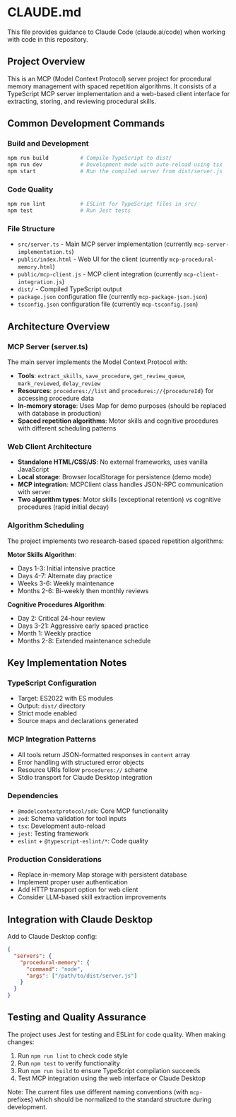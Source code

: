 # CLAUDE.md

This file provides guidance to Claude Code (claude.ai/code) when working with code in this repository.

## Project Overview

This is an MCP (Model Context Protocol) server project for procedural memory management with spaced repetition algorithms. It consists of a TypeScript MCP server implementation and a web-based client interface for extracting, storing, and reviewing procedural skills.

## Common Development Commands

### Build and Development
```bash
npm run build          # Compile TypeScript to dist/
npm run dev            # Development mode with auto-reload using tsx
npm start              # Run the compiled server from dist/server.js
```

### Code Quality
```bash
npm run lint           # ESLint for TypeScript files in src/
npm test               # Run Jest tests
```

### File Structure
- `src/server.ts` - Main MCP server implementation (currently `mcp-server-implementation.ts`)
- `public/index.html` - Web UI for the client (currently `mcp-procedural-memory.html`)
- `public/mcp-client.js` - MCP client integration (currently `mcp-client-integration.js`)
- `dist/` - Compiled TypeScript output
- `package.json` configuration file (currently `mcp-package-json.json`)
- `tsconfig.json` configuration file (currently `mcp-tsconfig.json`)

## Architecture Overview

### MCP Server (server.ts)
The main server implements the Model Context Protocol with:
- **Tools**: `extract_skills`, `save_procedure`, `get_review_queue`, `mark_reviewed`, `delay_review`
- **Resources**: `procedures://list` and `procedures://{procedureId}` for accessing procedure data
- **In-memory storage**: Uses Map for demo purposes (should be replaced with database in production)
- **Spaced repetition algorithms**: Motor skills and cognitive procedures with different scheduling patterns

### Web Client Architecture
- **Standalone HTML/CSS/JS**: No external frameworks, uses vanilla JavaScript
- **Local storage**: Browser localStorage for persistence (demo mode)
- **MCP integration**: MCPClient class handles JSON-RPC communication with server
- **Two algorithm types**: Motor skills (exceptional retention) vs cognitive procedures (rapid initial decay)

### Algorithm Scheduling
The project implements two research-based spaced repetition algorithms:

**Motor Skills Algorithm**:
- Days 1-3: Initial intensive practice
- Days 4-7: Alternate day practice  
- Weeks 3-6: Weekly maintenance
- Months 2-6: Bi-weekly then monthly reviews

**Cognitive Procedures Algorithm**:
- Day 2: Critical 24-hour review
- Days 3-21: Aggressive early spaced practice
- Month 1: Weekly practice
- Months 2-8: Extended maintenance schedule

## Key Implementation Notes

### TypeScript Configuration
- Target: ES2022 with ES modules
- Output: `dist/` directory
- Strict mode enabled
- Source maps and declarations generated

### MCP Integration Patterns
- All tools return JSON-formatted responses in `content` array
- Error handling with structured error objects
- Resource URIs follow `procedures://` scheme
- Stdio transport for Claude Desktop integration

### Dependencies
- `@modelcontextprotocol/sdk`: Core MCP functionality
- `zod`: Schema validation for tool inputs
- `tsx`: Development auto-reload
- `jest`: Testing framework
- `eslint` + `@typescript-eslint/*`: Code quality

### Production Considerations
- Replace in-memory Map storage with persistent database
- Implement proper user authentication
- Add HTTP transport option for web client
- Consider LLM-based skill extraction improvements

## Integration with Claude Desktop

Add to Claude Desktop config:
```json
{
  "servers": {
    "procedural-memory": {
      "command": "node",
      "args": ["/path/to/dist/server.js"]
    }
  }
}
```

## Testing and Quality Assurance

The project uses Jest for testing and ESLint for code quality. When making changes:
1. Run `npm run lint` to check code style
2. Run `npm test` to verify functionality
3. Run `npm run build` to ensure TypeScript compilation succeeds
4. Test MCP integration using the web interface or Claude Desktop

Note: The current files use different naming conventions (with `mcp-` prefixes) which should be normalized to the standard structure during development.
